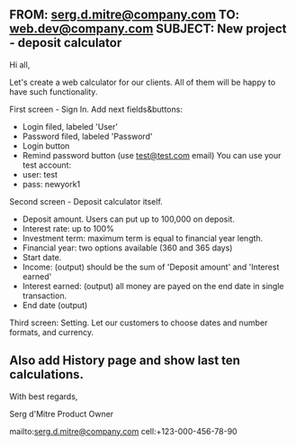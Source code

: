 FROM: serg.d.mitre@company.com
TO: web.dev@company.com
SUBJECT: New project - deposit calculator
---
Hi all,

Let's create a web calculator for our clients. All of them will be happy to have such functionality.

First screen - Sign In. Add next fields&buttons:
 * Login filed, labeled 'User'
 * Password filed, labeled 'Password'
 * Login button
 * Remind password button (use test@test.com email)
You can use your test account:
 * user: test
 * pass: newyork1

Second screen - Deposit calculator itself.
 * Deposit amount. Users can put up to 100,000 on deposit.
 * Interest rate: up to 100%
 * Investment term: maximum term is equal to financial year length.
 * Financial year: two options available (360 and 365 days)
 * Start date.
 * Income: (output) should be the sum of 'Deposit amount' and 'Interest earned'
 * Interest earned: (output) all money are payed on the end date in single transaction.
 * End date (output)

Third screen: Setting.
Let our customers to choose dates and number formats, and currency.

Also add History page and show last ten calculations.
---
With best regards,

Serg d'Mitre
Product Owner

mailto:serg.d.mitre@company.com
cell:+123-000-456-78-90
